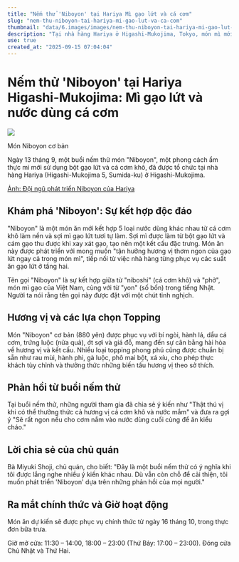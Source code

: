 ```yaml
---
title: "Nếm thử 'Niboyon' tại Hariya Mì gạo lứt và cá cơm"
slug: "nem-thu-niboyon-tai-hariya-mi-gao-lut-va-ca-com"
thumbnail: "data/6.images/images/nem-thu-niboyon-tai-hariya-mi-gao-lut-va-ca-com.webp"
description: "Tại nhà hàng Hariya ở Higashi-Mukojima, Tokyo, món mì mới 'Niboyon' đã ra mắt. Món ăn này kết hợp mì gạo lứt và nước dùng cá cơm khô, lấy cảm hứng từ phở Việt Nam, mang đến một trải nghiệm ẩm thực độc đáo và tốt cho sức khỏe."
use: true
created_at: "2025-09-15 07:04:04"
---
```


# Nếm thử 'Niboyon' tại Hariya Higashi-Mukojima: Mì gạo lứt và nước dùng cá cơm

![](/images/20250914-00000007-minkei-000-1-view.webp)

Món Niboyon cơ bản

Ngày 13 tháng 9, một buổi nếm thử món "Niboyon", một phong cách ẩm thực mì mới sử dụng bột gạo lứt và cá cơm khô, đã được tổ chức tại nhà hàng Hariya (Higashi-Mukojima 5, Sumida-ku) ở Higashi-Mukojima.

[Ảnh: Đội ngũ phát triển Niboyon của Hariya](https://sumida.keizai.biz/photoflash/2406/)

## Khám phá 'Niboyon': Sự kết hợp độc đáo

"Niboyon" là một món ăn mới kết hợp 5 loại nước dùng khác nhau từ cá cơm khô làm nền và sợi mì gạo lứt tươi tự làm. Sợi mì được làm từ bột gạo lứt và cám gạo thu được khi xay xát gạo, tạo nên một kết cấu đặc trưng. Món ăn này được phát triển với mong muốn "tận hưởng hương vị thơm ngon của gạo lứt ngay cả trong món mì", tiếp nối từ việc nhà hàng từng phục vụ các suất ăn gạo lứt ở tầng hai.

Tên gọi "Niboyon" là sự kết hợp giữa từ "niboshi" (cá cơm khô) và "phở", món mì gạo của Việt Nam, cùng với từ "yon" (số bốn) trong tiếng Nhật. Người ta nói rằng tên gọi này được đặt với một chút tinh nghịch.

## Hương vị và các lựa chọn Topping

Món "Niboyon" cơ bản (880 yên) được phục vụ với bí ngòi, hành lá, dầu cá cơm, trứng luộc (nửa quả), ớt sợi và giá đỗ, mang đến sự cân bằng hài hòa về hương vị và kết cấu. Nhiều loại topping phong phú cũng được chuẩn bị sẵn như rau mùi, hành phi, gà luộc, phô mai bột, xá xíu, cho phép thực khách tùy chỉnh và thưởng thức những biến tấu hương vị theo sở thích.

## Phản hồi từ buổi nếm thử

Tại buổi nếm thử, những người tham gia đã chia sẻ ý kiến như "Thật thú vị khi có thể thưởng thức cả hương vị cá cơm khô và nước mắm" và đưa ra gợi ý "Sẽ rất ngon nếu cho cơm nắm vào nước dùng cuối cùng để ăn kiểu cháo."

## Lời chia sẻ của chủ quán

Bà Miyuki Shoji, chủ quán, cho biết: "Đây là một buổi nếm thử có ý nghĩa khi tôi được lắng nghe nhiều ý kiến khác nhau. Dù vẫn còn chỗ để cải thiện, tôi muốn phát triển 'Niboyon' dựa trên những phản hồi của mọi người."

## Ra mắt chính thức và Giờ hoạt động

Món ăn dự kiến sẽ được phục vụ chính thức từ ngày 16 tháng 10, trong thực đơn bữa trưa.

Giờ mở cửa: 11:30 – 14:00, 18:00 – 23:00 (Thứ Bảy: 17:00 – 23:00). Đóng cửa Chủ Nhật và Thứ Hai.